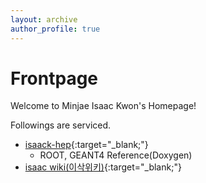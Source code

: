 ```yaml
---
layout: archive
author_profile: true
---
```

# Frontpage

Welcome to Minjae Isaac Kwon's Homepage!

Followings are serviced.

* [isaack-hep](https://hep.isaack.dev){:target="_blank;"}
  * ROOT, GEANT4 Reference(Doxygen)
* [isaac wiki(이삭위키)](https://wiki.isaack.dev){:target="_blank;"}